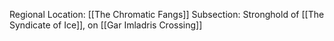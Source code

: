 Regional Location: [[The Chromatic Fangs]]
Subsection: Stronghold of [[The Syndicate of Ice]], on [[Gar Imladris Crossing]]
